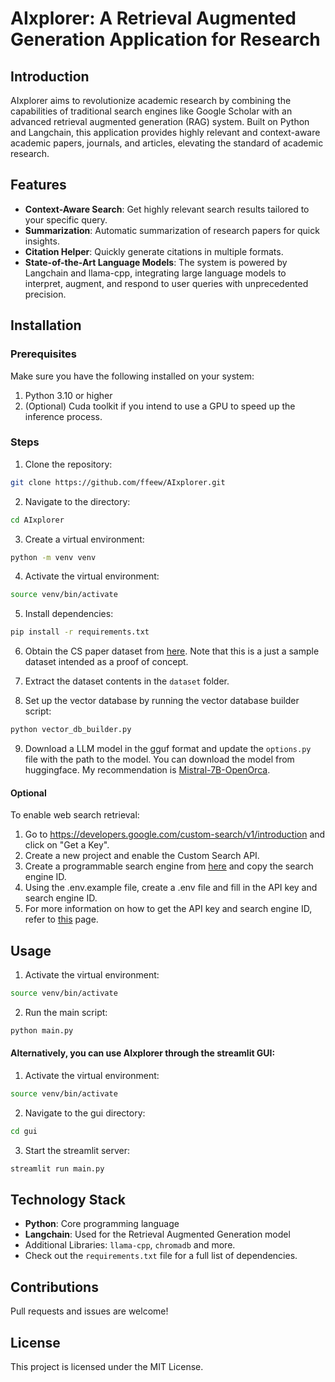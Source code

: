 # AIxplorer: A Retrieval Augmented Generation Application for Research

## Introduction

AIxplorer aims to revolutionize academic research by combining the capabilities of traditional search engines like Google Scholar with an advanced retrieval augmented generation (RAG) system. Built on Python and Langchain, this application provides highly relevant and context-aware academic papers, journals, and articles, elevating the standard of academic research.

## Features

- **Context-Aware Search**: Get highly relevant search results tailored to your specific query.
- **Summarization**: Automatic summarization of research papers for quick insights.
- **Citation Helper**: Quickly generate citations in multiple formats.
- **State-of-the-Art Language Models**: The system is powered by Langchain and llama-cpp, integrating large language models to interpret, augment, and respond to user queries with unprecedented precision.

## Installation

### Prerequisites

Make sure you have the following installed on your system:

1. Python 3.10 or higher
2. (Optional) Cuda toolkit if you intend to use a GPU to speed up the inference process.

### Steps

1. Clone the repository:

```bash
git clone https://github.com/ffeew/AIxplorer.git
```

2. Navigate to the directory:

```bash
cd AIxplorer
```

3. Create a virtual environment:

```bash
python -m venv venv
```

4. Activate the virtual environment:

```bash
source venv/bin/activate
```

5. Install dependencies:

```bash
pip install -r requirements.txt
```

6. Obtain the CS paper dataset from [here](https://www.kaggle.com/datasets/ffeewww/arvix-sample-dataset). Note that this is a just a sample dataset intended as a proof of concept.

7. Extract the dataset contents in the `dataset` folder.

8. Set up the vector database by running the vector database builder script:

```bash
python vector_db_builder.py
```

9. Download a LLM model in the gguf format and update the `options.py` file with the path to the model. You can download the model from huggingface. My recommendation is [Mistral-7B-OpenOrca](https://huggingface.co/TheBloke/Mistral-7B-OpenOrca-GGUF).

#### Optional

To enable web search retrieval:

1. Go to https://developers.google.com/custom-search/v1/introduction and click on "Get a Key".
2. Create a new project and enable the Custom Search API.
3. Create a programmable search engine from [here](https://programmablesearchengine.google.com/controlpanel/create) and copy the search engine ID.
4. Using the .env.example file, create a .env file and fill in the API key and search engine ID.
5. For more information on how to get the API key and search engine ID, refer to [this](https://python.langchain.com/docs/modules/data_connection/retrievers/web_research) page.

## Usage

1. Activate the virtual environment:

```bash
source venv/bin/activate
```

2. Run the main script:

```bash
python main.py
```

#### Alternatively, you can use AIxplorer through the streamlit GUI:

1. Activate the virtual environment:

```bash
source venv/bin/activate
```

2. Navigate to the gui directory:

```bash
cd gui
```

3. Start the streamlit server:

```bash
streamlit run main.py
```

## Technology Stack

- **Python**: Core programming language
- **Langchain**: Used for the Retrieval Augmented Generation model
- Additional Libraries: `llama-cpp`, `chromadb` and more.
- Check out the `requirements.txt` file for a full list of dependencies.

## Contributions

Pull requests and issues are welcome!

## License

This project is licensed under the MIT License.
